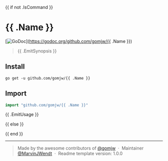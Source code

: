{{ if not .IsCommand  }} 
# {{ .Name }}

[![GoDoc](https://godoc.org/github.com/gomjw/checkproxy?status.svg)](https://godoc.org/github.com/gomjw/{{ .Name }})

> {{ .EmitSynopsis }}

## Install

```console
go get -u github.com/gomjw/{{ .Name }}
```

## Import

```go
import "github.com/gomjw/{{ .Name }}"
```

{{ .EmitUsage }}

{{ else }}



{{ end }}

---

> Made by the awesome contributors of [@gomjw](https://github.com/gomjw) &nbsp;&middot;&nbsp;
> Maintainer [@MarvinJWendt](https://github.com/MarvinJWendt) &nbsp;&middot;&nbsp;
> Readme template version: 1.0.0
